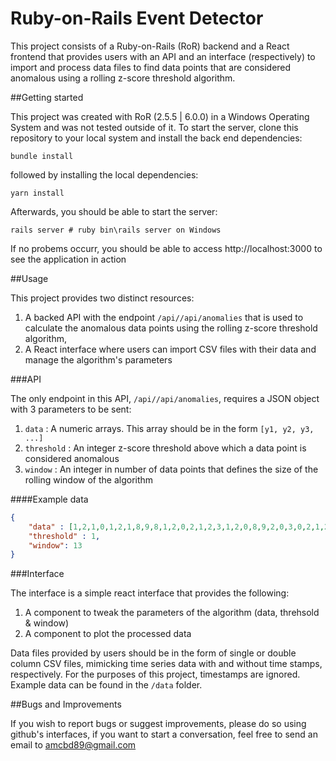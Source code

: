 # Ruby-on-Rails Event Detector

This project consists of a Ruby-on-Rails (RoR) backend and a React frontend that provides users with an API and an interface (respectively) to import and process data files to find data points that are considered anomalous using a rolling z-score threshold algorithm.

##Getting started

This project was created with RoR (2.5.5 | 6.0.0) in a Windows Operating System and was not tested outside of it. To start the server, clone this repository to your local system and install the back end dependencies:

```
bundle install
```

followed by installing the local dependencies:

```
yarn install
```

Afterwards, you should be able to start the server:

```
rails server # ruby bin\rails server on Windows
```

If no probems occurr, you should be able to access http://localhost:3000 to see the application in action

##Usage

This project provides two distinct resources:

1. A backed API with the endpoint `/api//api/anomalies` that is used to calculate the anomalous data points using the rolling z-score threshold algorithm,
2. A React interface where users can import CSV files with their data and manage the algorithm's parameters

###API

The only endpoint in this API, `/api//api/anomalies`, requires a JSON object with 3 parameters to be sent:

1. `data` : A numeric arrays. This array should be in the form `[y1, y2, y3, ...]`
2. `threshold` : An integer z-score threshold above which a data point is considered anomalous
3. `window` : An integer in number of data points that defines the size of the rolling window of the algorithm

####Example data

```json
{
	"data" : [1,2,1,0,1,2,1,8,9,8,1,2,0,2,1,2,3,1,2,0,8,9,2,0,3,0,2,1,2,3,8,10,2,1,2,3,0,1,2,1,2,7,6,9,1,2,0,1,2,1],
	"threshold" : 1,
	"window": 13
}
```

###Interface

The interface is a simple react interface that provides the following:

1. A component to tweak the parameters of the algorithm (data, threhsold & window)
2. A component to plot the processed data

Data files provided by users should be in the form of single or double column CSV files, mimicking time series data with and without time stamps, respectively. For the purposes of this project, timestamps are ignored. Example data can be found in the `/data` folder.

##Bugs and Improvements

If you wish to report bugs or suggest improvements, please do so using github's interfaces, if you want to start a conversation, feel free to send an email to amcbd89@gmail.com 
